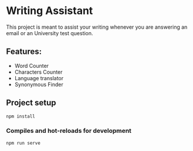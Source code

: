 # Writing Assistant

This project is meant to assist your writing whenever you are answering an email or an University test question.


## Features: 
- Word Counter
- Characters Counter
- Language translator
- Synonymous Finder

## Project setup
```
npm install
```

### Compiles and hot-reloads for development
```
npm run serve
```